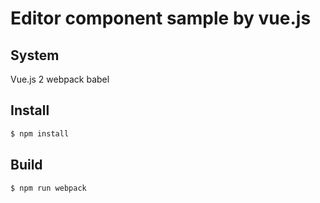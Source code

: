 # Editor component sample by vue.js

## System

Vue.js 2
webpack
babel

## Install

```bash
$ npm install
```

## Build

```bash
$ npm run webpack
```
